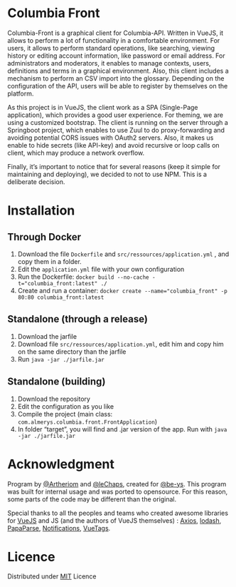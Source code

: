 # Columbia Front
Columbia-Front is a graphical client for Columbia-API. Written in VueJS, it allows to perform a lot of functionality in a comfortable environment. For users, it allows to perform standard operations, like searching, viewing history or editing account information, like password or email address. For administrators and moderators, it enables to manage contexts, users, definitions and terms in a graphical environment. Also, this client includes a mechanism to perform an CSV import into the glossary. Depending on the configuration of the API, users will be able to register by themselves on the platform.

As this project is in VueJS, the client work as a SPA (Single-Page application), which provides a good user experience. For theming, we are using a customized bootstrap. The client is running on the server through a Springboot project, which enables to use Zuul to do proxy-forwarding and avoiding potential CORS issues with OAuth2 servers. Also, it makes us enable to hide secrets (like API-key) and avoid recursive or loop calls on client, which may produce a network overflow.

Finally, it’s important to notice that for several reasons (keep it simple for maintaining and deploying), we decided to not to use NPM. This is a deliberate decision.

# Installation
## Through Docker
1.	Download the file `Dockerfile` and `src/ressources/application.yml` , and copy them in a folder.
2.	Edit the `application.yml` file with your own configuration
3.	Run the Dockerfile: `docker build --no-cache -t="columbia_front:latest" ./`
4.	Create and run a container: `docker create --name="columbia_front" -p 80:80 columbia_front:latest` 
## Standalone (through a release)
1.	Download the jarfile
2.	Download file `src/ressources/application.yml`, edit him and copy him on the same directory than the jarfile
3.	Run `java -jar ./jarfile.jar`
## Standalone (building)
1.	Download the repository
2.	Edit the configuration as you like
3.	Compile the project (main class: `com.almerys.columbia.front.FrontApplication`)
4.	In folder “target”, you will find and .jar version of the app. Run with `java -jar ./jarfile.jar`

# Acknowledgment
Program by [@Artheriom](https://github.com/Artheriom/) and [@leChaps](https://github.com/lechaps), created for [@be-ys](https://github.com/be-ys). This program was built for internal usage and was ported to opensource. For this reason, some parts of the code may be different than the original.

Special thanks to all the peoples and teams who created awesome libraries for [VueJS]( https://vuejs.org/) and JS (and the authors of VueJS themselves) : [Axios]( https://github.com/axios/axios), [lodash]( https://lodash.com/), [PapaParse]( https://www.papaparse.com/), [Notifications](https://vuejsexamples.com/vuejs-2-notification-center/), [VueTags](http://www.vue-tags-input.com/#/).
# Licence
Distributed under [MIT](https://opensource.org/licenses/MIT) Licence
